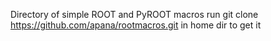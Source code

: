 Directory of simple ROOT and PyROOT macros
run git clone https://github.com/apana/rootmacros.git in home dir to get it


 